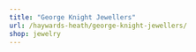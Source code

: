 ```yaml
---
title: "George Knight Jewellers"
url: /haywards-heath/george-knight-jewellers/
shop: jewelry
---
```

